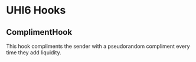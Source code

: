 # UHI6 Hooks

## ComplimentHook

This hook compliments the sender with a pseudorandom compliment every time they add liquidity.